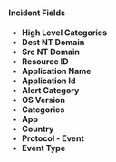 
#### Incident Fields
- **High Level Categories**
- **Dest NT Domain**
- **Src NT Domain**
- **Resource ID**
- **Application Name**
- **Application Id**
- **Alert Category**
- **OS Version**
- **Categories**
- **App**
- **Country**
- **Protocol - Event**
- **Event Type**
